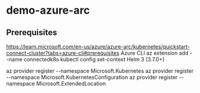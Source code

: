 # demo-azure-arc

## Prerequisites
https://learn.microsoft.com/en-us/azure/azure-arc/kubernetes/quickstart-connect-cluster?tabs=azure-cli#prerequisites
Azure CLI
az extension add --name connectedk8s
kubectl config set-context
Helm 3 (3.7.0+)

az provider register --namespace Microsoft.Kubernetes
az provider register --namespace Microsoft.KubernetesConfiguration
az provider register --namespace Microsoft.ExtendedLocation